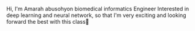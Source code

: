 Hi, I'm Amarah abusohyon 
biomedical informatics Engineer 
Interested in deep learning and neural network,
so that I'm very exciting and looking forward the best with this class🤍  
